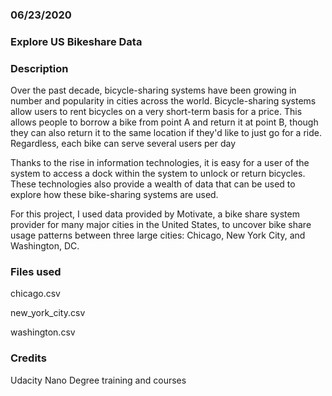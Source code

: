 ### 06/23/2020


### Explore US Bikeshare Data

### Description
Over the past decade, bicycle-sharing systems have been growing in number and popularity in cities across the world. Bicycle-sharing systems allow users to rent bicycles on a very short-term basis for a price. This allows people to borrow a bike from point A and return it at point B, though they can also return it to the same location if they'd like to just go for a ride. Regardless, each bike can serve several users per day

Thanks to the rise in information technologies, it is easy for a user of the system to access a dock within the system to unlock or return bicycles. These technologies also provide a wealth of data that can be used to explore how these bike-sharing systems are used.

For this project, I used data provided by Motivate, a bike share system provider for many major cities in the United States, to uncover bike share usage patterns between three large cities: Chicago, New York City, and Washington, DC.

### Files used
chicago.csv

new_york_city.csv

washington.csv

### Credits
Udacity Nano Degree training and courses
